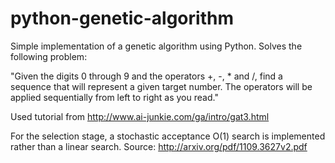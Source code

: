 # python-genetic-algorithm
Simple implementation of a genetic algorithm using Python. Solves the following problem:

"Given the digits 0 through 9 and the operators +, -, * and /,  find a sequence that will represent a given target number. The operators will be applied sequentially from left to right as you read."

Used tutorial from http://www.ai-junkie.com/ga/intro/gat3.html

For the selection stage, a stochastic acceptance O(1) search is implemented rather than a linear search. Source: http://arxiv.org/pdf/1109.3627v2.pdf
